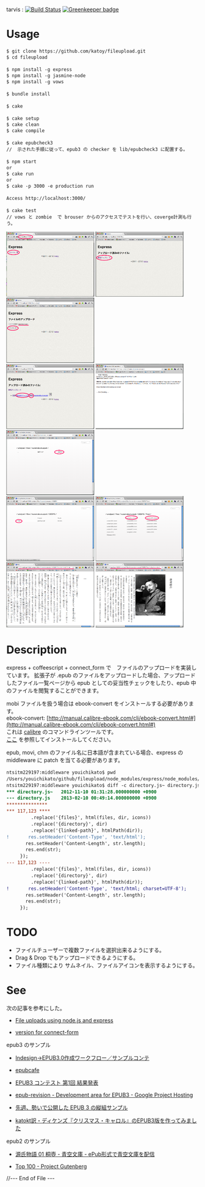 
tarvis : [![Build Status](https://travis-ci.org/katoy/fileupload.png?branch=master)](https://travis-ci.org/katoy/fileupload) [![Greenkeeper badge](https://badges.greenkeeper.io/katoy/fileupload.svg)](https://greenkeeper.io/)

Usage
=====

    $ git clone https://github.com/katoy/fileupload.git
    $ cd fileupload
    
    $ npm install -g express
    $ npm install -g jasmine-node
    $ npm install -g vows

    $ bundle install
	
    $ cake 
    
    $ cake setup 
    $ cake clean
    $ cake compile
    
    $ cake epubcheck3
    //  示された手順に従って、epub3 の checker を lib/epubcheck3 に配置する。

    $ npm start
    or    
    $ cake run
    or    
    $ cake -p 3000 -e production run
    
    Access http://localhost:3000/

    $ cake test
    // vows と zombie  で brouser からのアクセスでテストを行い、coverge計測も行う。


<a href="https://github.com/katoy/fileupload/raw/master/docs/screen-00.png"><img src="https://github.com/katoy/fileupload/raw/master/docs/screen-00.png" width="230" height="170"/></a>
<a href="https://github.com/katoy/fileupload/raw/master/docs/screen-01.png"><img src="https://github.com/katoy/fileupload/raw/master/docs/screen-01.png" width="230" height="170"/></a>
<a href="https://github.com/katoy/fileupload/raw/master/docs/screen-02.png"><img src="https://github.com/katoy/fileupload/raw/master/docs/screen-02.png" width="230" height="170"/></a>
<br/>
<a href="https://github.com/katoy/fileupload/raw/master/docs/screen-03.png"><img src="https://github.com/katoy/fileupload/raw/master/docs/screen-03.png" width="230" height="170"/></a>
<a href="https://github.com/katoy/fileupload/raw/master/docs/screen-04.png"><img src="https://github.com/katoy/fileupload/raw/master/docs/screen-04.png" width="230" height="170"/></a>
<a href="https://github.com/katoy/fileupload/raw/master/docs/screen-05.png"><img src="https://github.com/katoy/fileupload/raw/master/docs/screen-05.png" width="230" height="170"/></a>
<br/>
<a href="https://github.com/katoy/fileupload/raw/master/docs/screen-06.png"><img src="https://github.com/katoy/fileupload/raw/master/docs/screen-06.png" width="230" height="170"/></a>
<a href="https://github.com/katoy/fileupload/raw/master/docs/screen-07.png"><img src="https://github.com/katoy/fileupload/raw/master/docs/screen-07.png" width="230" height="170"/></a>
<br/>
<a href="https://github.com/katoy/fileupload/raw/master/docs/screen-08.png"><img src="https://github.com/katoy/fileupload/raw/master/docs/screen-08.png" width="230" height="170"/></a>
<a href="https://github.com/katoy/fileupload/raw/master/docs/screen-09.png"><img src="https://github.com/katoy/fileupload/raw/master/docs/screen-09.png" width="230" height="170"/></a>


Description
============
express + coffeescript + connect_form で　ファイルのアップロードを実装しています。
拡張子が .epub のファイルをアップロードした場合、アップロードしたファイル一覧ページから
epub としての妥当性チェックをしたり、epub 中のファイルを閲覧することができます。


mobi ファイルを扱う場合は ebook-convert をインストールする必要があります。  
ebook-convert: [http://manual.calibre-ebook.com/cli/ebook-convert.html#](http://manual.calibre-ebook.com/cli/ebook-convert.html#)  
これは [calibre](http://calibre-ebook.com/) のコマンドラインツールです。   
[ここ](http://manual.calibre-ebook.com/cli/cli-index.html) を参照してインストールしてください。  

epub, movi, chm のファイル名に日本語が含まれている場合、express の middleware に patch を当てる必要があります。  

 ```diff
ntsitm229197:middleware youichikato$ pwd
/Users/youichikato/github/fileupload/node_modules/express/node_modules/connect/lib/middleware
ntsitm229197:middleware youichikato$ diff -c directory.js~ directory.js
*** directory.js~	2012-11-10 01:31:28.000000000 +0900
--- directory.js	2013-02-10 00:49:14.000000000 +0900
***************
*** 117,123 ****
          .replace('{files}', html(files, dir, icons))
          .replace('{directory}', dir)
          .replace('{linked-path}', htmlPath(dir));
!       res.setHeader('Content-Type', 'text/html');
        res.setHeader('Content-Length', str.length);
        res.end(str);
      });
--- 117,123 ----
          .replace('{files}', html(files, dir, icons))
          .replace('{directory}', dir)
          .replace('{linked-path}', htmlPath(dir));
!       res.setHeader('Content-Type', 'text/html; charset=UTF-8');
        res.setHeader('Content-Length', str.length);
        res.end(str);
      });
 ```

TODO
====
- ファイルチューザーで複数ファイルを選択出来るようにする。
- Drag & Drop でもアップロードできるようにする。
- ファイル種類により サムネイル、ファイルアイコンを表示するようにする。

See
====
次の記事を参考にした。

- [File uploads using node.js and express](http://nodetuts.com/tutorials/12-file-uploads-using-nodejs-and-express.html)

- [version for connect-form](https://github.com/jAlpedrinha/nodetuts_ep12)

epub3 のサンプル

- [Indesign→EPUB3.0作成ワークフロー／サンプルコンテ](http://www.sanyosha.co.jp/technology/epub3workflow)

- [epubcafe](http://www.epubcafe.jp/jbasic)

- [EPUB3 コンテスト 第1回 結果発表](http://www.epubcafe.jp/egls/epubcon01a/)
  
- [epub-revision - Development area for EPUB3 - Google Project Hosting](http://code.google.com/p/epub-revision/downloads/list)

- [先週、勢いで公開した EPUB 3 の縦組サンプル](https://plus.google.com/u/0/116981871757959838886/posts/h9uzht2T9XZ#116981871757959838886/posts/h9uzht2T9XZ)

- [katokt訳・ディケンズ『クリスマス・キャロル』のEPUB3版を作ってみました](http://d.hatena.ne.jp/tatsu-zine/20111222/1324530598)

epub2 のサンプル

- [源氏物語 01 桐壺 - 青空文庫 - ePub形式で青空文庫を配信](http://aozora.wook.jp/detail.html?id=211949)

- [Top 100 - Project Gutenberg](http://www.gutenberg.org/browse/scores/top)

//--- End of File ---
